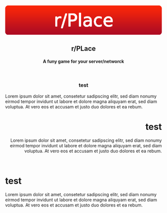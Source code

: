 <p align="center">
  <img src="./img/rplace_title.png">
</p>
<h2 align="center">r/PLace</h2>
<h4 align="center">A funy game for your server/networck</h2>

<br>
<h3 align="center"><strong>test</strong></h3>
    <p>
  Lorem ipsum dolor sit amet, consetetur sadipscing elitr, sed diam nonumy eirmod tempor invidunt ut labore et dolore magna aliquyam erat, sed diam voluptua. At vero eos et accusam et justo duo dolores et ea rebum. 
  </p>


  <div align="right">
    <h1>test</h1>
    <p>
  Lorem ipsum dolor sit amet, consetetur sadipscing elitr, sed diam nonumy eirmod tempor invidunt ut labore et dolore magna aliquyam erat, sed diam voluptua. At vero eos et accusam et justo duo dolores et ea rebum. 
  </p>
  </div>
   <br>
  <div align="left">
    <h1>test</h1>
    <p>
  Lorem ipsum dolor sit amet, consetetur sadipscing elitr, sed diam nonumy eirmod tempor invidunt ut labore et dolore magna aliquyam erat, sed diam voluptua. At vero eos et accusam et justo duo dolores et ea rebum. 
  </p>
  </div>
</div>
